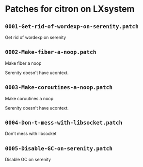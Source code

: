# Patches for citron on LXsystem

## `0001-Get-rid-of-wordexp-on-serenity.patch`

Get rid of wordexp on serenity


## `0002-Make-fiber-a-noop.patch`

Make fiber a noop

Serenity doesn't have ucontext.

## `0003-Make-coroutines-a-noop.patch`

Make coroutines a noop

Serenity doesn't have ucontext.

## `0004-Don-t-mess-with-libsocket.patch`

Don't mess with libsocket


## `0005-Disable-GC-on-serenity.patch`

Disable GC on serenity



